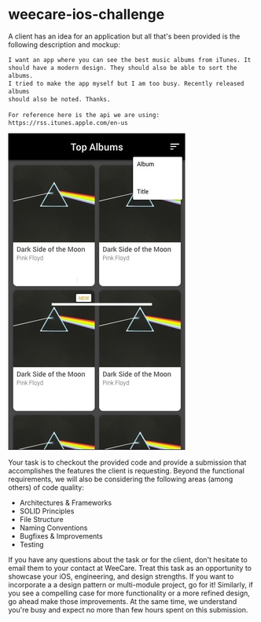 # weecare-ios-challenge

A client has an idea for an application but all that's been provided is the following description and mockup:

```
I want an app where you can see the best music albums from iTunes. It 
should have a modern design. They should also be able to sort the albums.
I tried to make the app myself but I am too busy. Recently released albums 
should also be noted. Thanks.

For reference here is the api we are using: https://rss.itunes.apple.com/en-us
```
![](./docs/mockup.jpeg)

Your task is to checkout the provided code and provide a submission that accomplishes the features the client is requesting. Beyond the functional requirements, we will also be considering the following areas (among others) of code quality:

- Architectures & Frameworks
- SOLID Principles
- File Structure
- Naming Conventions
- Bugfixes & Improvements
- Testing

If you have any questions about the task or for the client, don't hesitate to email them to your contact at WeeCare. Treat this task as an opportunity to showcase your iOS, engineering, and design strengths. If you want to incorporate a a design pattern  or multi-module project, go for it! Similarly, if you see a compelling case for more functionality or a more refined design, go ahead make those improvements. At the same time, we understand you're busy and expect no more than few hours spent on this submission.

